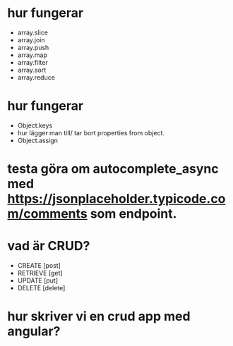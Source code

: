 
# hur fungerar
- array.slice
- array.join
- array.push
- array.map 
- array.filter
- array.sort
- array.reduce

# hur fungerar
- Object.keys
- hur lägger man till/ tar bort properties from object.
- Object.assign

# testa göra om autocomplete_async med https://jsonplaceholder.typicode.com/comments som endpoint.

# vad är CRUD? 
- CREATE [post]
- RETRIEVE [get]
- UPDATE [put]
- DELETE [delete]

# hur skriver vi en crud app med angular?


